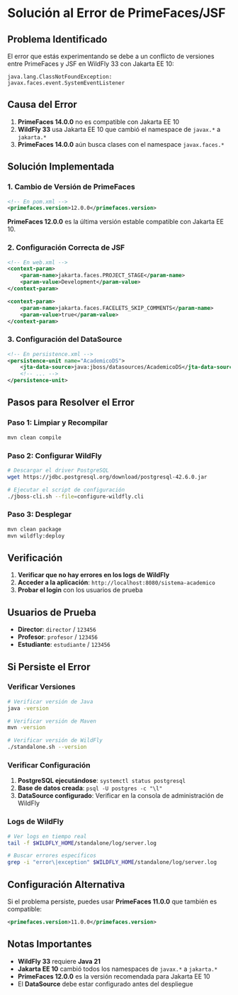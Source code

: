 # Solución al Error de PrimeFaces/JSF

## Problema Identificado

El error que estás experimentando se debe a un conflicto de versiones entre PrimeFaces y JSF en WildFly 33 con Jakarta EE 10:

```
java.lang.ClassNotFoundException: javax.faces.event.SystemEventListener
```

## Causa del Error

1. **PrimeFaces 14.0.0** no es compatible con Jakarta EE 10
2. **WildFly 33** usa Jakarta EE 10 que cambió el namespace de `javax.*` a `jakarta.*`
3. **PrimeFaces 14.0.0** aún busca clases con el namespace `javax.faces.*`

## Solución Implementada

### 1. Cambio de Versión de PrimeFaces

```xml
<!-- En pom.xml -->
<primefaces.version>12.0.0</primefaces.version>
```

**PrimeFaces 12.0.0** es la última versión estable compatible con Jakarta EE 10.

### 2. Configuración Correcta de JSF

```xml
<!-- En web.xml -->
<context-param>
    <param-name>jakarta.faces.PROJECT_STAGE</param-name>
    <param-value>Development</param-value>
</context-param>

<context-param>
    <param-name>jakarta.faces.FACELETS_SKIP_COMMENTS</param-name>
    <param-value>true</param-value>
</context-param>
```

### 3. Configuración del DataSource

```xml
<!-- En persistence.xml -->
<persistence-unit name="AcademicoDS">
    <jta-data-source>java:jboss/datasources/AcademicoDS</jta-data-source>
    <!-- ... -->
</persistence-unit>
```

## Pasos para Resolver el Error

### Paso 1: Limpiar y Recompilar

```bash
mvn clean compile
```

### Paso 2: Configurar WildFly

```bash
# Descargar el driver PostgreSQL
wget https://jdbc.postgresql.org/download/postgresql-42.6.0.jar

# Ejecutar el script de configuración
./jboss-cli.sh --file=configure-wildfly.cli
```

### Paso 3: Desplegar

```bash
mvn clean package
mvn wildfly:deploy
```

## Verificación

1. **Verificar que no hay errores en los logs de WildFly**
2. **Acceder a la aplicación**: `http://localhost:8080/sistema-academico`
3. **Probar el login** con los usuarios de prueba

## Usuarios de Prueba

- **Director**: `director` / `123456`
- **Profesor**: `profesor` / `123456`
- **Estudiante**: `estudiante` / `123456`

## Si Persiste el Error

### Verificar Versiones

```bash
# Verificar versión de Java
java -version

# Verificar versión de Maven
mvn -version

# Verificar versión de WildFly
./standalone.sh --version
```

### Verificar Configuración

1. **PostgreSQL ejecutándose**: `systemctl status postgresql`
2. **Base de datos creada**: `psql -U postgres -c "\l"`
3. **DataSource configurado**: Verificar en la consola de administración de WildFly

### Logs de WildFly

```bash
# Ver logs en tiempo real
tail -f $WILDFLY_HOME/standalone/log/server.log

# Buscar errores específicos
grep -i "error\|exception" $WILDFLY_HOME/standalone/log/server.log
```

## Configuración Alternativa

Si el problema persiste, puedes usar **PrimeFaces 11.0.0** que también es compatible:

```xml
<primefaces.version>11.0.0</primefaces.version>
```

## Notas Importantes

- **WildFly 33** requiere **Java 21**
- **Jakarta EE 10** cambió todos los namespaces de `javax.*` a `jakarta.*`
- **PrimeFaces 12.0.0** es la versión recomendada para Jakarta EE 10
- El **DataSource** debe estar configurado antes del despliegue
